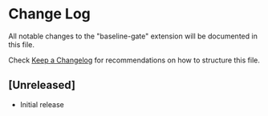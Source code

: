 # Change Log

All notable changes to the "baseline-gate" extension will be documented in this file.

Check [Keep a Changelog](http://keepachangelog.com/) for recommendations on how to structure this file.

## [Unreleased]

- Initial release